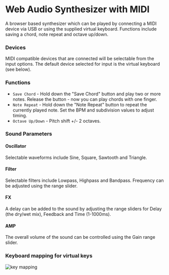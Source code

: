 Web Audio Synthesizer with MIDI
===============================

A browser based synthesizer which can be played by connecting a MIDI device via USB or using the supplied virtual keyboard. Functions include saving a chord, note repeat and octave up/down.

### Devices

MIDI compatible devices that are connected will be selectable from the input options. The default device selected for input is the virtual keyboard (see below). 

### Functions

* `Save Chord` - Hold down the "Save Chord" button and play two or more notes. Release the button - now you can play chords with one finger. 
* `Note Repeat` - Hold down the "Note Repeat" button to repeat the currently played note. Set the BPM and subdivision values to adjust timing.
* `Octave Up/Down` - Pitch shift +/- 2 octaves.


### Sound Parameters

#### Oscillator
Selectable waveforms include Sine, Square, Sawtooth and Triangle.

#### Filter
Selectable filters include Lowpass, Highpass and Bandpass. Frequency can be adjusted using the range slider.

#### FX
A delay can be added to the sound by adjusting the range sliders for Delay (the dry/wet mix), Feedback and Time (1-1000ms).

#### AMP
The overall volume of the sound can be controlled using the Gain range slider.

### Keyboard mapping for virtual keys

![key mapping](http://13.55.23.144/midi-synth/screenshot.png)
